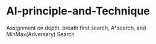 # AI-principle-and-Technique
Assignment on depth,  breath first search, A*search, and MinMax(Adversary) Search
